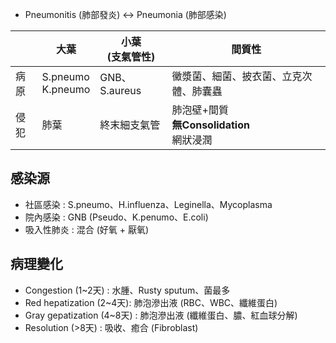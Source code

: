 - Pneumonitis (肺部發炎) <-> Pneumonia (肺部感染)

|      	| 大葉               	| 小葉 <br>(支氣管性)          	| 間質性                                 	|
|------	|--------------------	|---------------	|----------------------------------------	|
| 病原 	| S.pneumo<br>K.pneumo 	| GNB、S.aureus 	| 黴漿菌、細菌、披衣菌、立克次體、肺囊蟲 	|
| 侵犯 	| 肺葉               	| 終末細支氣管  	| 肺泡壁+間質<br>**無Consolidation**<br>網狀浸潤                            	|
## 感染源
- 社區感染 : S.pneumo、H.influenza、Leginella、Mycoplasma
- 院內感染 : GNB (Pseudo、K.penumo、E.coli)
- 吸入性肺炎 : 混合 (好氧 + 厭氧)
## 病理變化
- Congestion (1~2天) : 水腫、Rusty sputum、菌最多
- Red hepatization (2~4天): 肺泡滲出液 (RBC、WBC、纖維蛋白)
- Gray gepatization (4~8天) : 肺泡滲出液 (纖維蛋白、膿、紅血球分解)
- Resolution (>8天) : 吸收、癒合 (Fibroblast)